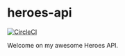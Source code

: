 # heroes-api

[![CircleCI](https://circleci.com/gh/vlaude/heroes-api/tree/feat%2Fgithub.svg?style=svg)](https://circleci.com/gh/vlaude/heroes-api/tree/feat%2Fgithub)

Welcome on my awesome Heroes API.

